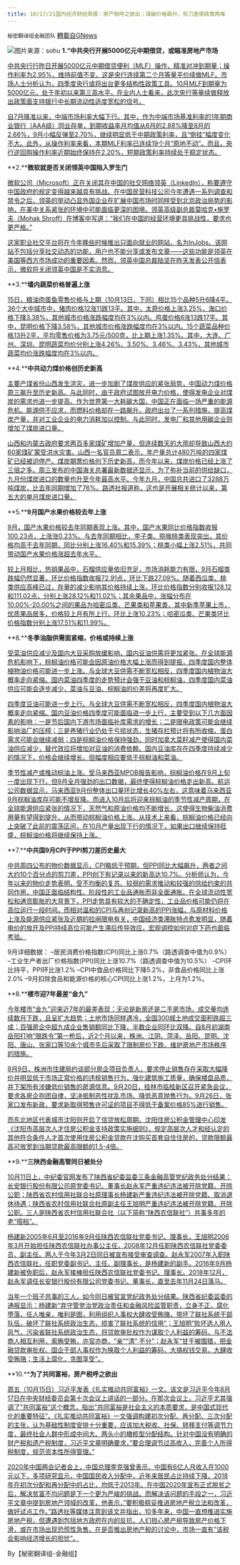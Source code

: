 ```yaml
---
title: 10/17/21国内经济财经周报：房产税呼之欲出；煤碳价格飙升，剪刀差使政策两难
---
```

`秘密翻译组金融团队` [轉載自GNews](https://gnews.org/zh-hans/1599616/)

![](https://assets.gnews.org/wp-content/uploads/2021/10/图片1-54.png)图片来源：sohu
**1.****“****中共央行开展5****000****亿元中期借贷，或瞄准房地产市场**

[中共央行行昨日开展5000亿元中期借贷便利（MLF）操作，精准对冲到期量；操作利率为2.95%，维持前值不变。这是央行连续第二个月等量平价续做MLF。市场人士分析认为，四季度央行或将出台更多结构性政策工具。10月MLF到期量为5000亿元，处于年初以来第三高水平。在业内人士看来，此次央行等量续做释放出政策面支持银行中长期流动性适度宽松的信号。](https://news.cnstock.com/news,jg-202110-4768085.htm)

[自7月降准以来，中端市场利率大幅下行。其中，作为中端市场基准利率的1年期商业银行（AAA级）同业存单，到期收益率月均值从6月的2.88%降至8月的2.66%，9月小幅反弹至2.70%，继续明显低于中期政策利率，且“倒挂”幅度变化不大。此外，从操作利率来看，本期MLF利率已连续19个月“原地不动”。而且，央行逆回购操作利率近期始终保持在2.20%，短期政策利率持续处于稳定状态。](https://news.cnstock.com/news,jg-202110-4768085.htm)

**2.****微软就是否关闭领英中国陷入罗生门**

[微软公司（Microsoft）正在关闭其在中国的社交网络领英（LinkedIn），称要遵守中国政府的规定变得越来越具有挑战。在中国民营科技公司今年遭遇一系列调查和禁令之后，领英的举动凸显外国企业在扩展中国市场时同样受到北京政治局势的影响，在美中关系紧张的环境中可能面临更深的困境。领英高级副总裁莫哈克•施罗夫（Mohak Shroff）在博客中写道：“我们在中国的经营环境更具挑战性，要求也更严格。”](https://www.bbc.com/zhongwen/simp/business-58922584)

[这家职业社交平台将在今年晚些时候推出只面向就业的网站，名为InJobs。该网站不包括分享社交动态的功能，用户也不能分享或发布文章——这些功能是领英在美国等西方市场成功的重要因素。然而，领英中国总裁陆坚在昨天发表公开信表示，微软将关闭领英中国是不实消息。](https://www.bbc.com/zhongwen/simp/business-58922584)

**3.****墙内蔬菜价格普遍上涨**

[15日，粮油肉蛋鱼零售价格与上期（10月13日，下同）相比15个品种5升6降4平。36个大中城市中，猪肉价格12涨11跌13平。其中，太原价格上涨3.25%，海口价格下降3.38%，其他城市价格涨跌幅度均在3%以内。鸡蛋价格6涨13跌17平。其中，昆明价格下降3.58%，其他城市价格涨跌幅度均在3%以内。15个蔬菜品种价格13升2平，平均零售价格为3.75元/500克，比上期上涨1.35%。其中，大连、广州、深圳、昆明蔬菜均价分别上涨4.26%、3.50%、3.46%、3.43%，其他城市蔬菜均价涨跌幅度均在3%以内。](http://www.chinaprice.cn/jgdt/42358.jhtml)

**4.****中共动力煤价格创历史新高**

[主要产煤省份山西发生洪灾，进一步加剧了煤炭供应的紧张局势，中国动力煤价格周三飙升至历史新高。与此同时，由于政府试图放开电力价格，使得发电企业对煤炭的需求也进一步提高。作为世界第一大耗碳大国，中国正在面临一场严重的能源危机。能源供不应求，而燃料价格却在一路飙升。政府出台了一系列措施，提高煤炭产量，并对工业企业的电力消耗加以控制。与此同时，发电厂和其他用碳企业则增加了煤炭进口量。](https://www.google.com/url?sa=t&amp;rct=j&amp;q=&amp;esrc=s&amp;source=newssearch&amp;cd=&amp;ved=2ahUKEwikl6ap7M3zAhXMZc0KHXyRCwUQxfQBKAB6BAgFEAI&amp;url=https%3A%2F%2Fwww.dw.com%2Fzh%2F%25E5%25B1%25B1%25E8%25A5%25BF%25E7%2585%25A4%25E7%259F%25BF%25E8%25A2%25AB%25E6%25B7%25B9-%25E4%25B8%25AD%25E5%259B%25BD%25E7%2585%25A4%25E7%2582%25AD%25E4%25BB%25B7%25E6%25A0%25BC%25E5%2588%259B%25E6%2596%25B0%25E9%25AB%2598%2Fa-59491477&amp;usg=AOvVaw1n4bI4comBoLNtHMEQosP6)

[山西和内蒙古政府要求两百多家煤矿增加产量，但连续数天的大雨却导致山西大约60家煤矿蒙受洪水灾害。山西一名官员周二表示，年产量总计480万吨的四家煤矿已经被迫停产。煤炭期票价格创下历史新高，而今年以来，煤炭价格已经上涨了三倍之多。周三发布的中国海关总署最新数据还显示，为了弥补当前的供给缺口，九月份煤炭进口的数量也升至今年最高水平。今年九月，中国总共进口了3288万吨煤炭，比去年同期增加了76%。路透社报道称，这也是开展相关统计以来，第五大的单月煤炭进口量。](https://www.google.com/url?sa=t&amp;rct=j&amp;q=&amp;esrc=s&amp;source=newssearch&amp;cd=&amp;ved=2ahUKEwikl6ap7M3zAhXMZc0KHXyRCwUQxfQBKAB6BAgFEAI&amp;url=https%3A%2F%2Fwww.dw.com%2Fzh%2F%25E5%25B1%25B1%25E8%25A5%25BF%25E7%2585%25A4%25E7%259F%25BF%25E8%25A2%25AB%25E6%25B7%25B9-%25E4%25B8%25AD%25E5%259B%25BD%25E7%2585%25A4%25E7%2582%25AD%25E4%25BB%25B7%25E6%25A0%25BC%25E5%2588%259B%25E6%2596%25B0%25E9%25AB%2598%2Fa-59491477&amp;usg=AOvVaw1n4bI4comBoLNtHMEQosP6)

**5.****9月国产水果价格较去年上涨**

[9月，国产水果价格较去年同期表现上涨。其中，国产水果同比价格指数收报100.23点，上涨涨0.23%。与去年同期相比，李子类、猕猴桃类表现突出，其价格均高于去年同期，同比分别上涨16.40%和15.39%；桃类小幅上涨2.51%，共同带动国产水果价格涨超去年水平。](http://www.chinaprice.cn/slkjzsjcqkbg/42355.jhtml)

[较上月相比，热销果品中，石榴供应量依旧充足，市场消耗能力有限，9月石榴类跌幅仍然显著，环比价格指数收报72.91点，环比下跌27.09%。随着西瓜类、桃类供应高峰已过，存量的减少影响其价格持续上涨，环比价格指数分别收报128.12和111.02点，分别上涨28.12%和11.02%；其余果品中，涨幅分布在10.00%-20.00%之间的果品为哈密瓜类、芒果类和苹果类，其中新季苹果上市，优质果品居多，价格较上月有所上行，环比上涨10.23%；哈密瓜类、芒果类环比价格指数分别上涨17.51%和11.99%。](http://www.chinaprice.cn/slkjzsjcqkbg/42355.jhtml)

**6.****冬季油脂供需面紧缩，价格或持续上涨**

[受菜油供应减少及国内大豆采购放缓影响，国内豆油供需将更加紧张。在全球能源危机影响下，棕榈油价格可能会因原油价格大幅上涨而得到提振，四季度国内整体植物油价格可能进一步上涨。与全球大豆供需不断宽松相反，四季度国内植物油大概率走向紧缩。国内菜油四季度的走势预计会强于豆油和棕榈油，四季度国内菜油供应可能会逐步减少，菜油与豆油、棕榈油的价差将再度扩大。](http://www.grain.org.cn/web/show.html?nrid=20211012104941&amp;txt=fxyc)

[四季度豆油可能进一步上行。与全球大豆供需不断宽松相反，四季度国内植物油大概率走向紧缩。国内豆油价格四季度可能面临进一步上行，主要受到以下几方面因素的影响：一是节后国内下游市场面临补库需求的增长；二是限电政策可能会继续影响油厂的压榨；三是养猪行业仍处于亏损状态，生猪存栏预计将有所收缩，蛋白需求可能会继续减弱；四是棕榈油价格保持强劲，同时加拿大菜籽减产使得国内菜油供应减少，替代效应将增加对豆油的消费依赖。国内豆油库存在四季度持续减少的情况下，价格会继续增长，但幅度相应要低于棕榈油和菜油。](http://www.grain.org.cn/web/show.html?nrid=20211012104941&amp;txt=fxyc)

[季节性减产或推动棕油上涨。受马来西亚MPOB报告影响，棕榈油价格在9月上旬一度出现下行，但9月全月强劲的出口数据，最终使得棕榈油价格走出新高。航运公司数据显示，马来西亚9月份整体出口量环比增长40%左右，这意味着马来西亚9月棕榈油库存可能不增反降。而进入10月后将迎来棕榈油的季节性减产周期，在全球能源供应紧张的情况下，天然气和原油价格均不断增长，这使得生物柴油消费用量有望得到提升，从而带动棕榈油价格上涨。从技术上来看，棕榈油价格已经向上突破了此前的震荡区间，在10月产量出现下行的情况下，如果出口继续保持旺盛，棕榈油价格将继续保持上涨。](http://www.grain.org.cn/web/show.html?nrid=20211012104941&amp;txt=fxyc)

**7.****中共国9月CPI于PPI剪刀差历史最大**

[中共周四公布的物价数据显示，CPI略低于预期，但PPI同比大幅飙升，两者之间大约10个百分点的剪刀差，PPI创下有记录以来的新高达10.7%。分析师认为，今年以来的物价走势表明，受不均衡的复苏、较弱的需求推动和较强的供给约束的共同作用，中国正面临结构性、阶段性的工业品通胀而非全面通胀。在全球流动性宽松和通货膨胀的大背景下，PPI走势具有较大的不确定性，工业品价格可能仍将在高位运行一段时间。而相对温和的CPI与再创记录新高的PPI涨幅，与原材料价格上涨及能源供应紧张及近期的拉闸限电有关，中国经济类滞胀特点愈发明显，随着电价的放开及PPI持续高位可能产生滞后传导效应，宏观调控如何对症下药也面临考验。](https://cn.reuters.com/article/instant-view-china-sept-inflation-1014-idCNKBS2H406O)

9月详细数据：
–居民消费价格指数(CPI)同比上涨0.7%（路透调查中值为0.9%）
–工业生产者出厂价格指数(PPI)同比上涨10.7%（路透调查中值为10.5%）
–CPI环比持平，PPI环比涨1.2%
–CPI中食品价格同比下降5.2%，非食品价格同比上涨2.0%
–9月扣除食品和能源价格的核心CPI同比上涨1.2%，上月为1.2%。

**8.****楼市迎7年最差“金九”**

[今年楼市“金九”迎来近7年的最差表现：无论是新房还是二手房市场，成交量均连续数月下跌，且呈扩大趋势；土地市场同样遇冷，全国300城土地成交面积跌超三成；百强房企中超九成企业售销额同比下降，半数企业同环比双降。自8月初湖南岳阳打响“限跌令”第一枪后，近2个月以来，株洲、江阴、菏泽、岳阳、昆明、沈阳、唐山、张家口等10余个城市先后采取了限制房价下跌、维护房地产市场秩序的措施。](http://www.nbd.com.cn/articles/2021-10-16/1948832.html)

[9月9日，株洲市住建局约谈部分房企项目负责人，要求停止销售存在采取大幅降价并明显低于市场正常价格的违规销售行为，强化建筑施工质量，确保楼盘品质，并下架所有涉嫌低价销售的房源信息。9月20日，桂林市临桂新区召开紧急会议，要求各房企抱团自律，坚决抵制恶性扰乱市场、降低恶意抛售行为。9月26日，张家口发布新政，要求新取得预售许可证的项目不得低于备案价格85%进行销售。](http://www.nbd.com.cn/articles/2021-10-16/1948832.html)

[而东北地区代表城市沈阳则开启了信贷放松周期。沈阳住房公积金管理中心印发《沈阳市高层次人才住房公积金支持政策实施细则》，规定高层次人才和经认定的其他符合条件人才首次使用住房公积金贷款在沈购买首套自住住房的，贷款限额最高可放宽到当期贷款最高限额的1.5-4倍。](http://www.nbd.com.cn/articles/2021-10-16/1948832.html)

**9.****三陕西金融高管同日被处分**

[10月11日上，中纪委官网发布了陕西省纪委监委三条金融高管党纪政务处分结果：长安银行股份有限公司原党委书记、董事长赵永军严重违纪违法被开除党籍、开除公职；陕西省农村信用社联合社原理事长杨建新严重违纪违法被开除党籍、取消退休待遇；陕西省农村信用社联合社原副主任王旭明严重违纪违法被开除党籍、开除公职。三人是陕西省农村信用社联合社（以下简称“陕西农信联社”）共事多年的老“搭档”。](https://www.sohu.com/a/494452183_161795)

[杨建新2005年6月至2016年9月任陕西农信联社党委书记、理事长，王旭明2006年3月开始担任陕西农信联社办事公主任，2008年12月任职陕西农信联社党委委员、副主任。两人于今年3月2日同日被宣布接受审查调查。赵永军2007年入职陕西农信联社，任职党委副书记、主任、副理事长，是杨建新的副手。2016年9月杨建新被免职后，赵永军接棒担任陕西农信联社党委书记、理事长。2018年12月，赵永军调任长安银行股份有限公司党委书记、董事长，直至去年11月24日落马。](https://www.sohu.com/a/494452183_161795)

[当年一个班子共事的三人，如今同日被官宣党纪政务处分结果。陕西省纪委监委的通报显示：杨建新“弃守管党治党政治责任和金融风险监管职责，立身不正，腐化堕落，任人唯亲，唯利是图，利用组织人事权大肆收受贿赂，带坏了联社系统干部队伍，破坏了联社系统政治生态，损害了联社系统的信用”；王旭明“败坏选人用人风气，污染省联社系统政治生态，将贷款审批权作为谋取个人利益的筹码，与不法商人相互利用，索贿受贿，亦官亦商，“亲”“清” 不分”；赵永军“甘于被围猎，把金融贷款审批权、国企干部人事权作为换取个人利益的筹码，大搞权钱交易，大肆收受贿赂；生活上腐化，贪图享受”。](https://www.sohu.com/a/494452183_161795)

**10.****为了共同富裕，房产税呼之欲出**

[周五（10月15日）习近平发表《扎实推动共同富裕》一文。该文是习近平今年8月17日在中央财经委员会第十次会议上讲话的一部分。在那次会议上，习近平尤其强调了”共同富裕”这个概念，指出”共同富裕是社会主义的本质要求，是中国式现代化的重要特征”。《扎实推动共同富裕》一文强调构建初次分配、再分配、三次分配的主张，认为基础性制度安排十分重要，应该加大税收、社保、转移支付等调节力度，最终社会人群中形成中间大、两头小的橄榄型分配结构。针对中国没有明确的财产税和遗产税制度，习近平文章明确要求，”要合理调节过高收入，完善个人所得税制度，规范资本性所得管理。”](https://www.google.com/url?sa=t&amp;rct=j&amp;q=&amp;esrc=s&amp;source=newssearch&amp;cd=&amp;ved=2ahUKEwi32euT8c3zAhVDV80KHYAGA7IQxfQBKAB6BAgQEAI&amp;url=https%3A%2F%2Fwww.dw.com%2Fzh%2F%25E4%25B8%25BA%25E4%25BA%2586%25E5%2585%25B1%25E5%2590%258C%25E5%25AF%258C%25E8%25A3%2595%25E6%2588%25BF%25E5%259C%25B0%25E4%25BA%25A7%25E7%25A8%258E%25E5%2591%25BC%25E4%25B9%258B%25E6%25AC%25B2%25E5%2587%25BA%2Fa-59521592&amp;usg=AOvVaw2NyHVkSqQ6xn-_mcdRnWg6)

[2020年中国两会记者会上，中国总理李克强曾表示，中国有6亿人月收入在1000元以下，多项研究显示，中国国民收入分配中，近年来居民占比持续下降，2018年在初次分配和再分配中的占比，均低于2013年。在中国2020年宣布正式脱贫之后，解决贫富不均问题是下一个更为严峻的挑战。而解决该问题的手段之一，习近平文章中提到房地产领域的改革，他表示，”要积极稳妥推进房地产税立法和改革，做好试点工作。”路透社等媒体注意到该文并指出，10多年来，中国一直想推进实施房地产税，但遭遇到包括地方政府在内的反抗，人们担心房产税导致房产价格下滑，或在市场出现恐慌性急售。在是否推出房地产税的讨论中，市场一直有”该税会影响经济增长的担忧”。](https://www.google.com/url?sa=t&amp;rct=j&amp;q=&amp;esrc=s&amp;source=newssearch&amp;cd=&amp;ved=2ahUKEwi32euT8c3zAhVDV80KHYAGA7IQxfQBKAB6BAgQEAI&amp;url=https%3A%2F%2Fwww.dw.com%2Fzh%2F%25E4%25B8%25BA%25E4%25BA%2586%25E5%2585%25B1%25E5%2590%258C%25E5%25AF%258C%25E8%25A3%2595%25E6%2588%25BF%25E5%259C%25B0%25E4%25BA%25A7%25E7%25A8%258E%25E5%2591%25BC%25E4%25B9%258B%25E6%25AC%25B2%25E5%2587%25BA%2Fa-59521592&amp;usg=AOvVaw2NyHVkSqQ6xn-_mcdRnWg6)

By【秘密翻译组-金融组】
